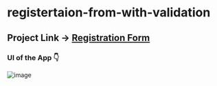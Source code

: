 # registertaion-from-with-validation

## Project Link -> [Registration Form](https://shivam-dhyani-registration-form.netlify.app/)

### UI of the App 👇

![image](https://user-images.githubusercontent.com/69079491/215917491-5e2432dc-95a5-4b45-8470-d145e05108cd.png)
